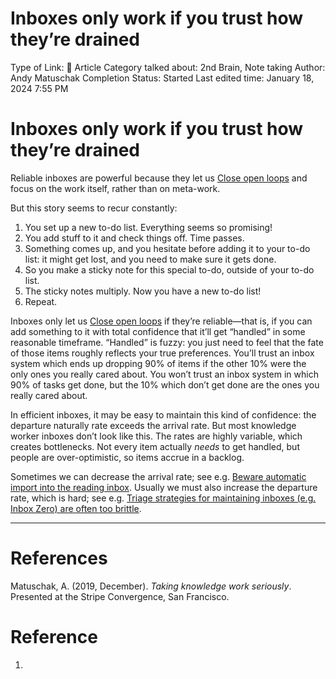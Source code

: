 # Inboxes only work if you trust how they’re drained

Type of Link: 📝 Article
Category talked about: 2nd Brain, Note taking
Author: Andy Matuschak
Completion Status: Started
Last edited time: January 18, 2024 7:55 PM

# **Inboxes only work if you trust how they’re drained**

Reliable inboxes are powerful because they let us [Close open loops](Close%20open%20loops.md) and focus on the work itself, rather than on meta-work.

But this story seems to recur constantly:

1. You set up a new to-do list. Everything seems so promising!
2. You add stuff to it and check things off. Time passes.
3. Something comes up, and you hesitate before adding it to your to-do list: it might get lost, and you need to make sure it gets done.
4. So you make a sticky note for this special to-do, outside of your to-do list.
5. The sticky notes multiply. Now you have a new to-do list!
6. Repeat.

Inboxes only let us [Close open loops](Close%20open%20loops.md) if they’re reliable—that is, if you can add something to it with total confidence that it’ll get “handled” in some reasonable timeframe. “Handled” is fuzzy: you just need to feel that the fate of those items roughly reflects your true preferences. You’ll trust an inbox system which ends up dropping 90% of items if the other 10% were the only ones you really cared about. You won’t trust an inbox system in which 90% of tasks get done, but the 10% which don’t get done are the ones you really cared about.

In efficient inboxes, it may be easy to maintain this kind of confidence: the departure naturally rate exceeds the arrival rate. But most knowledge worker inboxes don’t look like this. The rates are highly variable, which creates bottlenecks. Not every item actually *needs* to get handled, but people are over-optimistic, so items accrue in a backlog.

Sometimes we can decrease the arrival rate; see e.g. [Beware automatic import into the reading inbox](Beware%20automatic%20import%20into%20the%20reading%20inbox.md). Usually we must also increase the departure rate, which is hard; see e.g. [Triage strategies for maintaining inboxes (e.g. Inbox Zero) are often too brittle](https://notes.andymatuschak.org/z2Pg1CbUyvjV4jEoqmr8Xua). 

---

# References

Matuschak, A. (2019, December). *Taking knowledge work seriously*. Presented at the Stripe Convergence, San Francisco.

# Reference

1.